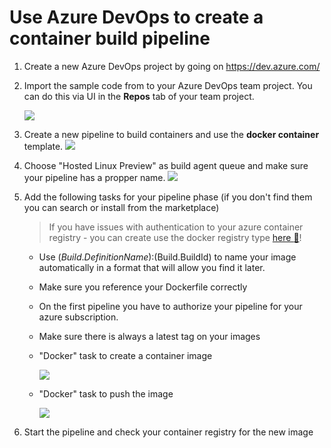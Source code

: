 # Use Azure DevOps to create a container build pipeline

1. Create a new Azure DevOps project by going on https://dev.azure.com/

1. Import the sample code from to your Azure DevOps team project. You can do this via UI in the **Repos** tab of your team project.

   ![](images/azuredevops_import_project.png)

1. Create a new pipeline to build containers and use the **docker container** template.
   ![](images/azuredevops_new_pipeline.png)

1. Choose "Hosted Linux Preview" as build agent queue and make sure your pipeline has a propper name.
   ![](images/azuredevops_import_project.png)

1. Add the following tasks for your pipeline phase (if you don't find them you can search or install from the marketplace)

   > If you have issues with authentication to your azure container registry - you can create use the docker registry type [here :blue_book:](azuredevops_service_connection.md)!

   - Use $(Build.DefinitionName):$(Build.BuildId) to name your image automatically in a format that will allow you find it later.
   - Make sure you reference your Dockerfile correctly
   - On the first pipeline you have to authorize your pipeline for your azure subscription.
   - Make sure there is always a latest tag on your images
   - "Docker" task to create a container image

     ![](images/vstsbuild.png)

   - "Docker" task to push the image

     ![](images/vstshelloworldpushimage.jpg)

1. Start the pipeline and check your container registry for the new image
